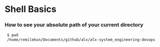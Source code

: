 # Shell Basics

### How to see your absolute path of your current directory
```bash
 $ pwd
 /home/remilekun/Documents/github/alx/alx-system_engineering-devops
```